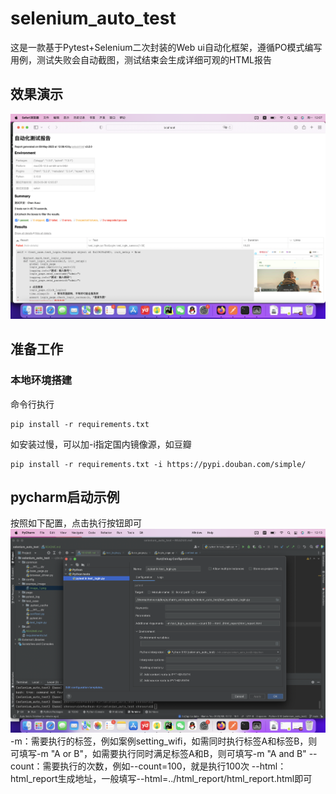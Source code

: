 # selenium_auto_test
这是一款基于Pytest+Selenium二次封装的Web ui自动化框架，遵循PO模式编写用例，测试失败会自动截图，测试结束会生成详细可观的HTML报告
## 效果演示
![image_1.png](exampe_image%2Fimage_1.png)
## 准备工作
### 本地环境搭建
命令行执行
```angular2html
pip install -r requirements.txt
```
如安装过慢，可以加-i指定国内镜像源，如豆瓣
```angular2html
pip install -r requirements.txt -i https://pypi.douban.com/simple/
```
## pycharm启动示例
按照如下配置，点击执行按钮即可
![pycharm.png](exampe_image%2Fpycharm.png)
-m：需要执行的标签，例如案例setting_wifi，如需同时执行标签A和标签B，则可填写-m "A or B"，如需要执行同时满足标签A和B，则可填写-m "A and B"
--count：需要执行的次数，例如--count=100，就是执行100次
--html：html_report生成地址，一般填写--html=../html_report/html_report.html即可